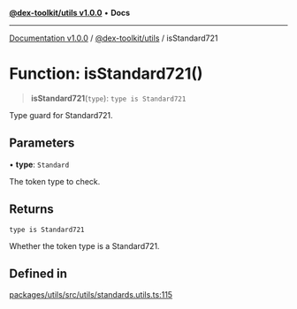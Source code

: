 [**@dex-toolkit/utils v1.0.0**](../README.md) • **Docs**

***

[Documentation v1.0.0](../../../packages.md) / [@dex-toolkit/utils](../README.md) / isStandard721

# Function: isStandard721()

> **isStandard721**(`type`): `type is Standard721`

Type guard for Standard721.

## Parameters

• **type**: `Standard`

The token type to check.

## Returns

`type is Standard721`

Whether the token type is a Standard721.

## Defined in

[packages/utils/src/utils/standards.utils.ts:115](https://github.com/niZmosis/dex-toolkit/blob/3d8b41b44787b30fbea5de3ab4737662ffb61bc8/packages/utils/src/utils/standards.utils.ts#L115)
